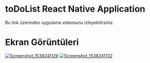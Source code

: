 # toDoList React Native Application
Bu link üzerinden uygulama videosunu izleyebilirsiniz.<a href ="https://www.youtube.com/watch?v=kgZeHvmZ7eE" target="_blank"></a>
# Ekran Görüntüleri
<a href="https://ibb.co/cZ5v9K"><img src="https://preview.ibb.co/dT6fbz/Screenshot_1538241129.png" alt="Screenshot_1538241129" border="0"></a>
<a href="https://ibb.co/fEZYwz"><img src="https://preview.ibb.co/hnA6Gz/Screenshot_1538241132.png" alt="Screenshot_1538241132" border="0"></a>
